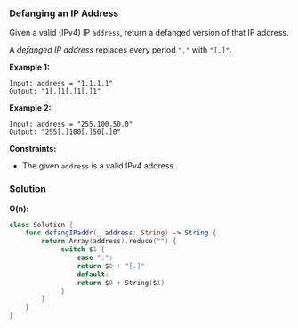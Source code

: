 
### Defanging an IP Address

Given a valid (IPv4) IP `address`, return a defanged version of that IP address.

A *defanged IP address* replaces every period `"."` with `"[.]"`.

__Example 1:__
```
Input: address = "1.1.1.1"
Output: "1[.]1[.]1[.]1"
```
__Example 2:__
```
Input: address = "255.100.50.0"
Output: "255[.]100[.]50[.]0"
```

__Constraints:__
* The given `address` is a valid IPv4 address.

### Solution
__O(n):__
```Swift
class Solution {
    func defangIPaddr(_ address: String) -> String {
        return Array(address).reduce("") {
             switch $1 {
                 case ".":
                 return $0 + "[.]"
                 default:
                 return $0 + String($1)
             }
        }
    }
}
```